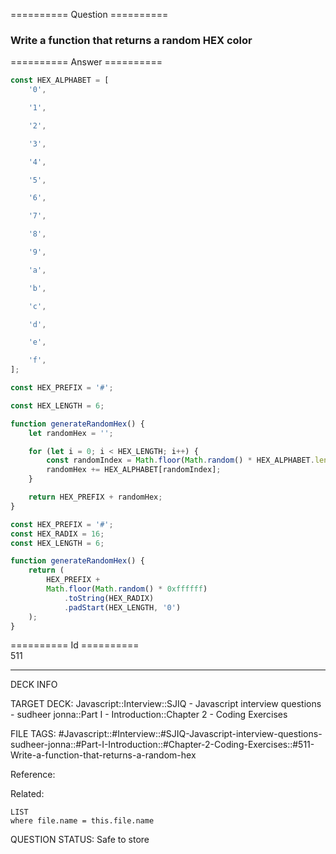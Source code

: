 ========== Question ==========  

### Write a function that returns a random HEX color  

========== Answer ==========  

```javascript
const HEX_ALPHABET = [
    '0',

    '1',

    '2',

    '3',

    '4',

    '5',

    '6',

    '7',

    '8',

    '9',

    'a',

    'b',

    'c',

    'd',

    'e',

    'f',
];

const HEX_PREFIX = '#';

const HEX_LENGTH = 6;

function generateRandomHex() {
    let randomHex = '';

    for (let i = 0; i < HEX_LENGTH; i++) {
        const randomIndex = Math.floor(Math.random() * HEX_ALPHABET.length);
        randomHex += HEX_ALPHABET[randomIndex];
    }

    return HEX_PREFIX + randomHex;
}
```

```javascript
const HEX_PREFIX = '#';
const HEX_RADIX = 16;
const HEX_LENGTH = 6;

function generateRandomHex() {
    return (
        HEX_PREFIX +
        Math.floor(Math.random() * 0xffffff)
            .toString(HEX_RADIX)
            .padStart(HEX_LENGTH, '0')
    );
}
```

========== Id ==========  
511

---

DECK INFO

TARGET DECK: Javascript::Interview::SJIQ - Javascript interview questions - sudheer jonna::Part I - Introduction::Chapter 2 - Coding Exercises

FILE TAGS: #Javascript::#Interview::#SJIQ-Javascript-interview-questions-sudheer-jonna::#Part-I-Introduction::#Chapter-2-Coding-Exercises::#511-Write-a-function-that-returns-a-random-hex

Reference:

Related:

```dataview
LIST
where file.name = this.file.name
```

QUESTION STATUS: Safe to store
